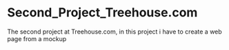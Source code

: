 # Second_Project_Treehouse.com

The second project at Treehouse.com, in this project i have to create a web page from a mockup
